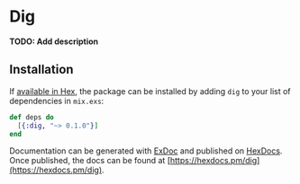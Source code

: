 # Dig

**TODO: Add description**

## Installation

If [available in Hex](https://hex.pm/docs/publish), the package can be installed
by adding `dig` to your list of dependencies in `mix.exs`:

```elixir
def deps do
  [{:dig, "~> 0.1.0"}]
end
```

Documentation can be generated with [ExDoc](https://github.com/elixir-lang/ex_doc)
and published on [HexDocs](https://hexdocs.pm). Once published, the docs can
be found at [https://hexdocs.pm/dig](https://hexdocs.pm/dig).

